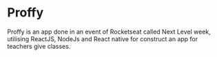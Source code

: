 # Proffy
Proffy is an app done in an event of Rocketseat called Next Level week, utilising ReactJS, NodeJs and React native for construct an app for teachers give classes.
